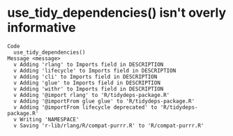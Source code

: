 # use_tidy_dependencies() isn't overly informative

    Code
      use_tidy_dependencies()
    Message <message>
      v Adding 'rlang' to Imports field in DESCRIPTION
      v Adding 'lifecycle' to Imports field in DESCRIPTION
      v Adding 'cli' to Imports field in DESCRIPTION
      v Adding 'glue' to Imports field in DESCRIPTION
      v Adding 'withr' to Imports field in DESCRIPTION
      v Adding '@import rlang' to 'R/tidydeps-package.R'
      v Adding '@importFrom glue glue' to 'R/tidydeps-package.R'
      v Adding '@importFrom lifecycle deprecated' to 'R/tidydeps-package.R'
      v Writing 'NAMESPACE'
      v Saving 'r-lib/rlang/R/compat-purrr.R' to 'R/compat-purrr.R'

